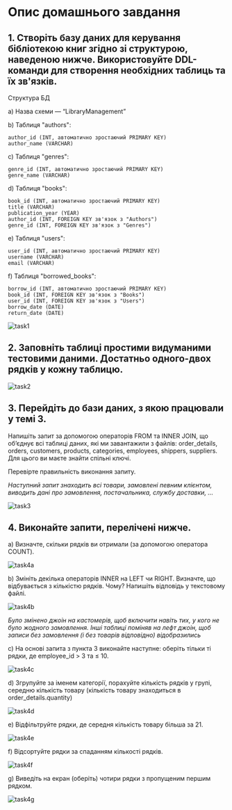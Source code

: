 # Опис домашнього завдання


## 1. Створіть базу даних для керування бібліотекою книг згідно зі структурою, наведеною нижче. Використовуйте DDL-команди для створення необхідних таблиць та їх зв'язків.
 

Структура БД

a) Назва схеми — “LibraryManagement”

b) Таблиця "authors":

    author_id (INT, автоматично зростаючий PRIMARY KEY)
    author_name (VARCHAR)

c) Таблиця "genres":

    genre_id (INT, автоматично зростаючий PRIMARY KEY)
    genre_name (VARCHAR)

d) Таблиця "books":

    book_id (INT, автоматично зростаючий PRIMARY KEY)
    title (VARCHAR)
    publication_year (YEAR)
    author_id (INT, FOREIGN KEY зв'язок з "Authors")
    genre_id (INT, FOREIGN KEY зв'язок з "Genres")

e) Таблиця "users":

    user_id (INT, автоматично зростаючий PRIMARY KEY)
    username (VARCHAR)
    email (VARCHAR)

f) Таблиця "borrowed_books":

    borrow_id (INT, автоматично зростаючий PRIMARY KEY)
    book_id (INT, FOREIGN KEY зв'язок з "Books")
    user_id (INT, FOREIGN KEY зв'язок з "Users")
    borrow_date (DATE)
    return_date (DATE)

![task1](assets/t1.png)

## 2. Заповніть таблиці простими видуманими тестовими даними. Достатньо одного-двох рядків у кожну таблицю.

![task2](assets/t2.png)

## 3. Перейдіть до бази даних, з якою працювали у темі 3. 

Напишіть запит за допомогою операторів FROM та INNER JOIN, що об’єднує всі таблиці даних, які ми завантажили з файлів: order_details, orders, customers, products, categories, employees, shippers, suppliers. Для цього ви маєте знайти спільні ключі.

Перевірте правильність виконання запиту.

_Наступний запит знаходить всі товари, замовлені певним клієнтом, виводить дані про замовлення, постачальника, службу доставки, ..._

![task3](assets/t3.png)


## 4. Виконайте запити, перелічені нижче.

a) Визначте, скільки рядків ви отримали (за допомогою оператора COUNT).

![task4a](assets/t4a.png)

b) Змініть декілька операторів INNER на LEFT чи RIGHT. Визначте, що відбувається з кількістю рядків. Чому? Напишіть відповідь у текстовому файлі.

![task4b](assets/t4b.png)

_Було змінено джоін на кастомерів, щоб включити навіть тих, у кого не було жодного замовлення. Інші таблиці поміняв на лефт джоін, щоб записи без замовлення (і без товарів відповідно) відобразились_

с) На основі запита з пункта 3 виконайте наступне: оберіть тільки ті рядки, де employee_id > 3 та ≤ 10.

![task4c](assets/t4c.png)

d) Згрупуйте за іменем категорії, порахуйте кількість рядків у групі, середню кількість товару (кількість товару знаходиться в order_details.quantity)

![task4d](assets/t4d.png)

e) Відфільтруйте рядки, де середня кількість товару більша за 21.

![task4e](assets/t4e.png)

f) Відсортуйте рядки за спаданням кількості рядків.

![task4f](assets/t4f.png)

g) Виведіть на екран (оберіть) чотири рядки з пропущеним першим рядком.

![task4g](assets/t4g.png)